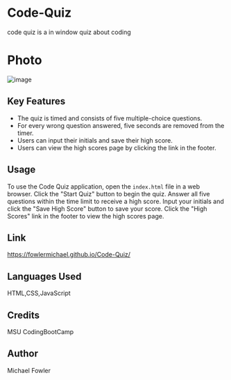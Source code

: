 # Code-Quiz
code quiz is a in window quiz about coding 
# Photo
![image](https://user-images.githubusercontent.com/123891461/235034968-8bca6a5c-f6b6-48e5-9c29-f7f9a14ea170.png)


## Key Features

- The quiz is timed and consists of five multiple-choice questions.
- For every wrong question answered, five seconds are removed from the timer.
- Users can input their initials and save their high score.
- Users can view the high scores page by clicking the link in the footer.

## Usage

To use the Code Quiz application, open the `index.html` file in a web browser. Click the "Start Quiz" button to begin the quiz. Answer all five questions within the time limit to receive a high score. Input your initials and click the "Save High Score" button to save your score. Click the "High Scores" link in the footer to view the high scores page.

## Link
https://fowlermichael.github.io/Code-Quiz/

## Languages Used
HTML,CSS,JavaScript

## Credits
MSU CodingBootCamp

## Author 
Michael Fowler

